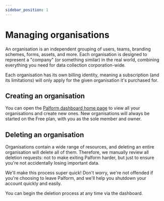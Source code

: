 ```yaml
---
sidebar_position: 1
---
```


# Managing organisations

An organisation is an independent grouping of users, teams, branding schemes, forms, assets, and more. Each organisation is designed to represent a "company" (or something similar) in the real world, combining everything you need for data collection corporation-wide.

Each organisation has its own billing identity, meaning a subscription (and its limitations) will only apply for the given organisation it's purchased for.

## Creating an organisation

You can open the [Palform dashboard home page](https://dash.palform.app) to view all your organisations and create new ones. New organisations will always be started on the Free plan, with you as the sole member and owner.

## Deleting an organisation

Organisations contain a wide range of resources, and deleting an entire organisation will delete all of them. Therefore, we manually review all deletion requests: not to make exiting Palform harder, but just to ensure you're not accidentally losing important data.

We'll make this process super quick! Don't worry, we're not offended if you're choosing to leave Palform, and we'll help you shutdown your account quickly and easily.

You can begin the deletion process at any time via the dashboard.
